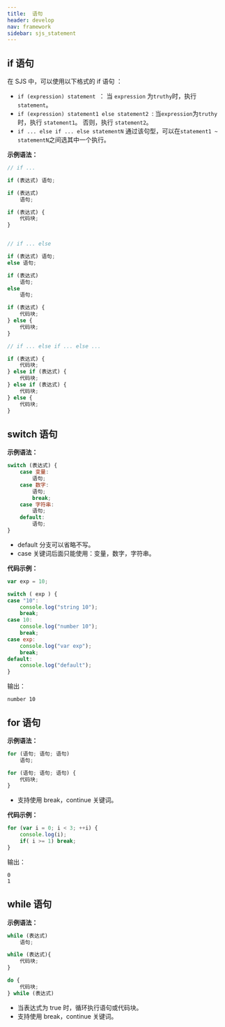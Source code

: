```yaml
---
title:  语句
header: develop
nav: framework
sidebar: sjs_statement
---
```


## if 语句

在 SJS 中，可以使用以下格式的 if 语句 ：

- `if (expression) statement `： 当 `expression` 为`truthy`时，执行 `statement`。
- `if (expression) statement1 else statement2 `: 当`expression`为`truthy`时，执行 `statement1`。 否则，执行 `statement2`。
- `if ... else if ... else statementN` 通过该句型，可以在`statement1 ~ statementN`之间选其中一个执行。

**示例语法：**

```js
// if ...

if (表达式) 语句;

if (表达式)
    语句;

if (表达式) {
    代码块;
}


// if ... else

if (表达式) 语句;
else 语句;

if (表达式)
    语句;
else
    语句;

if (表达式) {
    代码块;
} else {
    代码块;
}

// if ... else if ... else ...

if (表达式) {
    代码块;
} else if (表达式) {
    代码块;
} else if (表达式) {
    代码块;
} else {
    代码块;
}
```

## switch 语句

**示例语法：**

```js
switch (表达式) {
    case 变量:
        语句;
    case 数字:
        语句;
        break;
    case 字符串:
        语句;
    default:
        语句;
}
```

- default 分支可以省略不写。
- case 关键词后面只能使用：变量，数字，字符串。

**代码示例：**

```js
var exp = 10;

switch ( exp ) {
case "10":
    console.log("string 10");
    break;
case 10:
    console.log("number 10");
    break;
case exp:
    console.log("var exp");
    break;
default:
    console.log("default");
}
```

输出：

```
number 10
```

## for 语句

**示例语法：**

```js
for (语句; 语句; 语句)
    语句;

for (语句; 语句; 语句) {
    代码块;
}
```

- 支持使用 break，continue 关键词。

**代码示例：**

```js
for (var i = 0; i < 3; ++i) {
    console.log(i);
    if( i >= 1) break;
}
```

输出：

```
0
1
```

## while 语句

**示例语法：**

```js
while (表达式)
    语句;

while (表达式){
    代码块;
}

do {
    代码块;
} while (表达式)
```

- 当表达式为 true 时，循环执行语句或代码块。
- 支持使用 break，continue 关键词。
